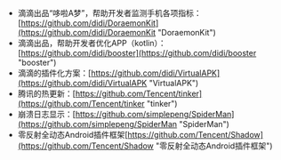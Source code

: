 - 滴滴出品“哆啦A梦”，帮助开发者监测手机各项指标：[https://github.com/didi/DoraemonKit](https://github.com/didi/DoraemonKit "DoraemonKit")
- 滴滴出品，帮助开发者优化APP（kotlin）：[https://github.com/didi/booster](https://github.com/didi/booster "booster")
- 滴滴的插件化方案：[https://github.com/didi/VirtualAPK](https://github.com/didi/VirtualAPK "VirtualAPK")
- 腾讯的热更新：[https://github.com/Tencent/tinker](https://github.com/Tencent/tinker "tinker")
- 崩溃日志显示：[https://github.com/simplepeng/SpiderMan](https://github.com/simplepeng/SpiderMan "SpiderMan")
- 零反射全动态Android插件框架[https://github.com/Tencent/Shadow](https://github.com/Tencent/Shadow "零反射全动态Android插件框架")

